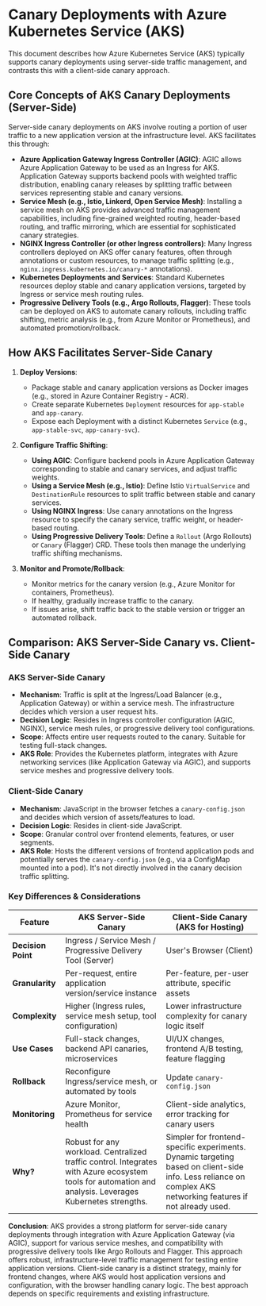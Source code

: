 # Canary Deployments with Azure Kubernetes Service (AKS)

This document describes how Azure Kubernetes Service (AKS) typically supports canary deployments using server-side traffic management, and contrasts this with a client-side canary approach.

## Core Concepts of AKS Canary Deployments (Server-Side)

Server-side canary deployments on AKS involve routing a portion of user traffic to a new application version at the infrastructure level. AKS facilitates this through:

*   **Azure Application Gateway Ingress Controller (AGIC)**: AGIC allows Azure Application Gateway to be used as an Ingress for AKS. Application Gateway supports backend pools with weighted traffic distribution, enabling canary releases by splitting traffic between services representing stable and canary versions.
*   **Service Mesh (e.g., Istio, Linkerd, Open Service Mesh)**: Installing a service mesh on AKS provides advanced traffic management capabilities, including fine-grained weighted routing, header-based routing, and traffic mirroring, which are essential for sophisticated canary strategies.
*   **NGINX Ingress Controller (or other Ingress controllers)**: Many Ingress controllers deployed on AKS offer canary features, often through annotations or custom resources, to manage traffic splitting (e.g., `nginx.ingress.kubernetes.io/canary-*` annotations).
*   **Kubernetes Deployments and Services**: Standard Kubernetes resources deploy stable and canary application versions, targeted by Ingress or service mesh routing rules.
*   **Progressive Delivery Tools (e.g., Argo Rollouts, Flagger)**: These tools can be deployed on AKS to automate canary rollouts, including traffic shifting, metric analysis (e.g., from Azure Monitor or Prometheus), and automated promotion/rollback.

## How AKS Facilitates Server-Side Canary

1.  **Deploy Versions**:
    *   Package stable and canary application versions as Docker images (e.g., stored in Azure Container Registry - ACR).
    *   Create separate Kubernetes `Deployment` resources for `app-stable` and `app-canary`.
    *   Expose each Deployment with a distinct Kubernetes `Service` (e.g., `app-stable-svc`, `app-canary-svc`).

2.  **Configure Traffic Shifting**:
    *   **Using AGIC**: Configure backend pools in Azure Application Gateway corresponding to stable and canary services, and adjust traffic weights.
    *   **Using a Service Mesh (e.g., Istio)**: Define Istio `VirtualService` and `DestinationRule` resources to split traffic between stable and canary services.
    *   **Using NGINX Ingress**: Use canary annotations on the Ingress resource to specify the canary service, traffic weight, or header-based routing.
    *   **Using Progressive Delivery Tools**: Define a `Rollout` (Argo Rollouts) or `Canary` (Flagger) CRD. These tools then manage the underlying traffic shifting mechanisms.

3.  **Monitor and Promote/Rollback**:
    *   Monitor metrics for the canary version (e.g., Azure Monitor for containers, Prometheus).
    *   If healthy, gradually increase traffic to the canary.
    *   If issues arise, shift traffic back to the stable version or trigger an automated rollback.

## Comparison: AKS Server-Side Canary vs. Client-Side Canary

### AKS Server-Side Canary
*   **Mechanism**: Traffic is split at the Ingress/Load Balancer (e.g., Application Gateway) or within a service mesh. The infrastructure decides which version a user request hits.
*   **Decision Logic**: Resides in Ingress controller configuration (AGIC, NGINX), service mesh rules, or progressive delivery tool configurations.
*   **Scope**: Affects entire user requests routed to the canary. Suitable for testing full-stack changes.
*   **AKS Role**: Provides the Kubernetes platform, integrates with Azure networking services (like Application Gateway via AGIC), and supports service meshes and progressive delivery tools.

### Client-Side Canary
*   **Mechanism**: JavaScript in the browser fetches a `canary-config.json` and decides which version of assets/features to load.
*   **Decision Logic**: Resides in client-side JavaScript.
*   **Scope**: Granular control over frontend elements, features, or user segments.
*   **AKS Role**: Hosts the different versions of frontend application pods and potentially serves the `canary-config.json` (e.g., via a ConfigMap mounted into a pod). It's not directly involved in the canary decision traffic splitting.

### Key Differences & Considerations

| Feature             | AKS Server-Side Canary                                       | Client-Side Canary (AKS for Hosting)                          |
|---------------------|--------------------------------------------------------------|-------------------------------------------------------------------|
| **Decision Point**  | Ingress / Service Mesh / Progressive Delivery Tool (Server)  | User's Browser (Client)                                           |
| **Granularity**     | Per-request, entire application version/service instance     | Per-feature, per-user attribute, specific assets                  |
| **Complexity**      | Higher (Ingress rules, service mesh setup, tool configuration)| Lower infrastructure complexity for canary logic itself           |
| **Use Cases**       | Full-stack changes, backend API canaries, microservices      | UI/UX changes, frontend A/B testing, feature flagging             |
| **Rollback**        | Reconfigure Ingress/service mesh, or automated by tools      | Update `canary-config.json`                                       |
| **Monitoring**      | Azure Monitor, Prometheus for service health                 | Client-side analytics, error tracking for canary users            |
| **Why?**            | Robust for any workload. Centralized traffic control. Integrates with Azure ecosystem tools for automation and analysis. Leverages Kubernetes strengths. | Simpler for frontend-specific experiments. Dynamic targeting based on client-side info. Less reliance on complex AKS networking features if not already used. |

**Conclusion**:
AKS provides a strong platform for server-side canary deployments through integration with Azure Application Gateway (via AGIC), support for various service meshes, and compatibility with progressive delivery tools like Argo Rollouts and Flagger. This approach offers robust, infrastructure-level traffic management for testing entire application versions. Client-side canary is a distinct strategy, mainly for frontend changes, where AKS would host application versions and configuration, with the browser handling canary logic. The best approach depends on specific requirements and existing infrastructure.
